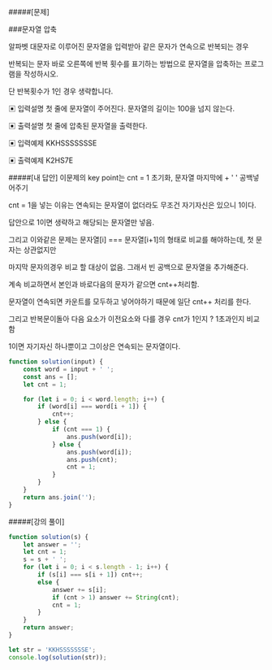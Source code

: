 #####[문제]

###문자열 압축

알파벳 대문자로 이루어진 문자열을 입력받아 같은 문자가 연속으로 반복되는 경우

반복되는 문자 바로 오른쪽에 반복 횟수를 표기하는 방법으로 문자열을 압축하는 프로그램을 작성하시오.

단 반복횟수가 1인 경우 생략합니다.

▣ 입력설명
첫 줄에 문자열이 주어진다. 문자열의 길이는 100을 넘지 않는다.

▣ 출력설명
첫 줄에 압축된 문자열을 출력한다.

▣ 입력예제
KKHSSSSSSSE

▣ 출력예제
K2HS7E

#####[내 답안]
이문제의 key point는 cnt = 1 초기화, 문자열 마지막에 + ' ' 공백넣어주기

cnt = 1을 넣는 이유는 연속되는 문자열이 없더라도 무조건 자기자신은 있으니 1이다.

답안으로 1이면 생략하고 해당되는 문자열만 넣음.

그리고 이와같은 문제는 문자열[i] === 문자열[i+1]의 형태로 비교를 해야하는데, 첫 문자는 상관없지만

마지막 문자의경우 비교 할 대상이 없음. 그래서 빈 공백으로 문자열을 추가해준다.

계속 비교하면서 본인과 바로다음의 문자가 같으면 cnt++처리함.

문자열이 연속되면 카운트를 모두하고 넣어야하기 때문에 일단 cnt++ 처리를 한다.

그리고 반복문이돌아 다음 요소가 이전요소와 다를 경우 cnt가 1인지 ? 1초과인지 비교함

1이면 자기자신 하나뿐이고 그이상은 연속되는 문자열이다.

```js
function solution(input) {
    const word = input + ' ';
    const ans = [];
    let cnt = 1;

    for (let i = 0; i < word.length; i++) {
        if (word[i] === word[i + 1]) {
            cnt++;
        } else {
            if (cnt === 1) {
                ans.push(word[i]);
            } else {
                ans.push(word[i]);
                ans.push(cnt);
                cnt = 1;
            }
        }
    }
    return ans.join('');
}
```

#####[강의 풀이]

```js
function solution(s) {
    let answer = '';
    let cnt = 1;
    s = s + ' ';
    for (let i = 0; i < s.length - 1; i++) {
        if (s[i] === s[i + 1]) cnt++;
        else {
            answer += s[i];
            if (cnt > 1) answer += String(cnt);
            cnt = 1;
        }
    }
    return answer;
}

let str = 'KKHSSSSSSSE';
console.log(solution(str));
```

